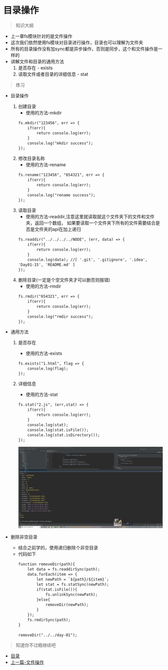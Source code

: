 # 目录操作
> 知识大纲
* 上一章fs模块针对的是文件操作
* 这次我们依然使用fs模块对目录进行操作，目录也可以理解为文件夹
* 所有的目录操作没有加sync都是异步操作，否则是同步，这个和文件操作是一样的
* 讲解文件和目录的通用方法
    1. 是否存在 - exists
    2. 读取文件或者目录的详细信息 - stat

> 练习
* 目录操作
    1. 创建目录
        * 使用的方法-mkdir
        ```
        fs.mkdir("123456", err => {
            if(err){
                return console.log(err);
            }
            console.log("mkdir success");
        });
        ```
    2. 修改目录名称  
        * 使用的方法-rename
        ```
        fs.rename("123456", "654321", err => {
            if(err){
                return console.log(err);
            }
            console.log("rename success");
        });
        ``` 
    3. 读取目录   
        * 使用的方法-readdir,注意这里就读取就这个文件夹下的文件和文件夹，返回一个数组，
            如果要读取一个文件夹下所有的文件需要结合是否是文件夹的api在加上递归
        ```
        fs.readdir("../../../../NODE", (err, data) => {
            if(err){
                return console.log(err);
            }
            console.log(data); //[ '.git', '.gitignore', '.idea', 'Day01-15', 'README.md' ]
        });
        ```
    4. 删除目录(一定是个空文件夹才可以删否则报错)
        * 使用的方法-rmdir
        ```
        fs.rmdir("654321", err => {
            if(err){
                return console.log(err);
            }
            console.log("rmdir success");
        });
        ```
* 通用方法    
    1. 是否存在
        * 使用的方法-exists 
        ```
        fs.exists("1.html", flag => {
            console.log(flag);
        });
        ```  
    2. 详细信息
        * 使用的方法-stat 
        ```
        fs.stat("2.js", (err,stat) => {
            if(err){
                return console.log(err);
            }
            console.log(stat);
            console.log(stat.isFile());
            console.log(stat.isDirectory());
        });
        ```  
       
        ![](./images/详细信息截图.jpg)
        
* 删除非空目录
    * 结合之前学的，使用递归删除个非空目录
    * 代码如下
        ```
        function removeDir(path){
            let data = fs.readdirSync(path);
            data.forEach(item => {
                let newPath = `${path}/${item}`;
                let stat = fs.statSync(newPath);
                if(stat.isFile()){
                    fs.unlinkSync(newPath);
                }else{
                    removeDir(newPath);
                }
            });
            fs.rmdirSync(path);
        }
        
        removeDir("../../day-01");
        ```        

> 知道你不过瘾继续吧
* [目录](../../README.md)
* [上一篇-文件操作](../day-07/文件操作.md)